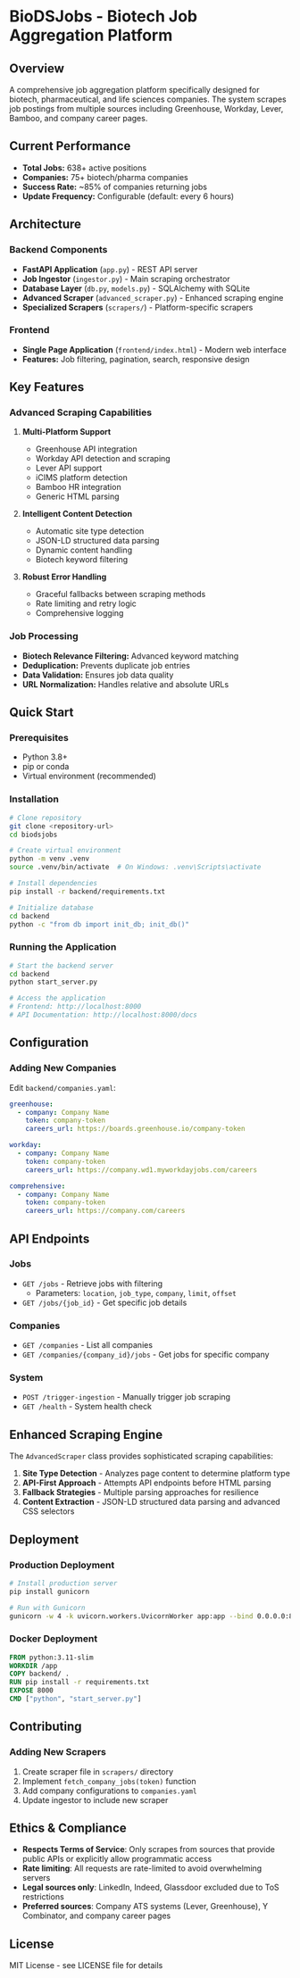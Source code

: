 # BioDSJobs - Biotech Job Aggregation Platform

## Overview
A comprehensive job aggregation platform specifically designed for biotech, pharmaceutical, and life sciences companies. The system scrapes job postings from multiple sources including Greenhouse, Workday, Lever, Bamboo, and company career pages.

## Current Performance
- **Total Jobs:** 638+ active positions
- **Companies:** 75+ biotech/pharma companies  
- **Success Rate:** ~85% of companies returning jobs
- **Update Frequency:** Configurable (default: every 6 hours)

## Architecture

### Backend Components
- **FastAPI Application** (`app.py`) - REST API server
- **Job Ingestor** (`ingestor.py`) - Main scraping orchestrator
- **Database Layer** (`db.py`, `models.py`) - SQLAlchemy with SQLite
- **Advanced Scraper** (`advanced_scraper.py`) - Enhanced scraping engine
- **Specialized Scrapers** (`scrapers/`) - Platform-specific scrapers

### Frontend
- **Single Page Application** (`frontend/index.html`) - Modern web interface
- **Features:** Job filtering, pagination, search, responsive design

## Key Features

### Advanced Scraping Capabilities
1. **Multi-Platform Support**
   - Greenhouse API integration
   - Workday API detection and scraping
   - Lever API support
   - iCIMS platform detection
   - Bamboo HR integration
   - Generic HTML parsing

2. **Intelligent Content Detection**
   - Automatic site type detection
   - JSON-LD structured data parsing
   - Dynamic content handling
   - Biotech keyword filtering

3. **Robust Error Handling**
   - Graceful fallbacks between scraping methods
   - Rate limiting and retry logic
   - Comprehensive logging

### Job Processing
- **Biotech Relevance Filtering:** Advanced keyword matching
- **Deduplication:** Prevents duplicate job entries
- **Data Validation:** Ensures job data quality
- **URL Normalization:** Handles relative and absolute URLs

## Quick Start

### Prerequisites
- Python 3.8+
- pip or conda
- Virtual environment (recommended)

### Installation
```bash
# Clone repository
git clone <repository-url>
cd biodsjobs

# Create virtual environment
python -m venv .venv
source .venv/bin/activate  # On Windows: .venv\Scripts\activate

# Install dependencies
pip install -r backend/requirements.txt

# Initialize database
cd backend
python -c "from db import init_db; init_db()"
```

### Running the Application
```bash
# Start the backend server
cd backend
python start_server.py

# Access the application
# Frontend: http://localhost:8000
# API Documentation: http://localhost:8000/docs
```

## Configuration

### Adding New Companies
Edit `backend/companies.yaml`:

```yaml
greenhouse:
  - company: Company Name
    token: company-token
    careers_url: https://boards.greenhouse.io/company-token

workday:
  - company: Company Name
    token: company-token
    careers_url: https://company.wd1.myworkdayjobs.com/careers

comprehensive:
  - company: Company Name
    token: company-token
    careers_url: https://company.com/careers
```

## API Endpoints

### Jobs
- `GET /jobs` - Retrieve jobs with filtering
  - Parameters: `location`, `job_type`, `company`, `limit`, `offset`
- `GET /jobs/{job_id}` - Get specific job details

### Companies
- `GET /companies` - List all companies
- `GET /companies/{company_id}/jobs` - Get jobs for specific company

### System
- `POST /trigger-ingestion` - Manually trigger job scraping
- `GET /health` - System health check

## Enhanced Scraping Engine

The `AdvancedScraper` class provides sophisticated scraping capabilities:

1. **Site Type Detection** - Analyzes page content to determine platform type
2. **API-First Approach** - Attempts API endpoints before HTML parsing
3. **Fallback Strategies** - Multiple parsing approaches for resilience
4. **Content Extraction** - JSON-LD structured data parsing and advanced CSS selectors

## Deployment

### Production Deployment
```bash
# Install production server
pip install gunicorn

# Run with Gunicorn
gunicorn -w 4 -k uvicorn.workers.UvicornWorker app:app --bind 0.0.0.0:8000
```

### Docker Deployment
```dockerfile
FROM python:3.11-slim
WORKDIR /app
COPY backend/ .
RUN pip install -r requirements.txt
EXPOSE 8000
CMD ["python", "start_server.py"]
```

## Contributing

### Adding New Scrapers
1. Create scraper file in `scrapers/` directory
2. Implement `fetch_company_jobs(token)` function
3. Add company configurations to `companies.yaml`
4. Update ingestor to include new scraper

## Ethics & Compliance
- **Respects Terms of Service**: Only scrapes from sources that provide public APIs or explicitly allow programmatic access
- **Rate limiting**: All requests are rate-limited to avoid overwhelming servers
- **Legal sources only**: LinkedIn, Indeed, Glassdoor excluded due to ToS restrictions
- **Preferred sources**: Company ATS systems (Lever, Greenhouse), Y Combinator, and company career pages

## License
MIT License - see LICENSE file for details
